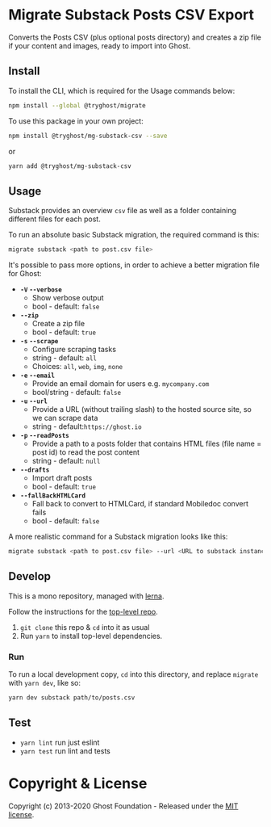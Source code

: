 # Migrate Substack Posts CSV Export

Converts the Posts CSV (plus optional posts directory) and creates a zip file if your content and images, ready to import into Ghost.


## Install

To install the CLI, which is required for the Usage commands below:

```sh
npm install --global @tryghost/migrate
```

To use this package in your own project:

```sh
npm install @tryghost/mg-substack-csv --save
```

or

```sh
yarn add @tryghost/mg-substack-csv
```


## Usage

Substack provides an overview `csv` file as well as a folder containing different files for each post.

To run an absolute basic Substack migration, the required command is this:

```sh
migrate substack <path to post.csv file>
```

It's possible to pass more options, in order to achieve a better migration file for Ghost:

- **`-V` `--verbose`** 
    - Show verbose output
    - bool - default: `false`        
- **`--zip`** 
    - Create a zip file
    - bool - default: `true`            
- **`-s` `--scrape`** 
    - Configure scraping tasks
    - string - default: `all` 
    - Choices: `all`, `web`, `img`, `none`            
- **`-e` `--email`** 
    - Provide an email domain for users e.g. `mycompany.com`
    - bool/string - default: `false`            
- **`-u` `--url`** 
    - Provide a URL (without trailing slash) to the hosted source site, so we can scrape data
    - string - default:`https://ghost.io` 
- **`-p` `--readPosts`** 
    - Provide a path to a posts folder that contains HTML files (file name = post id) to read the post content
    - string - default: `null`            
- **`--drafts`** 
    - Import draft posts
    - bool - default: `true`            
- **`--fallBackHTMLCard`** 
    - Fall back to convert to HTMLCard, if standard Mobiledoc convert fails
    - bool - default: `false`           

A more realistic command for a Substack migration looks like this:

```sh
migrate substack <path to post.csv file> --url <URL to substack instance> --readPosts <path to directory containing html files> --email <main author email> --drafts false
```


## Develop

This is a mono repository, managed with [lerna](https://lerna.js.org/).

Follow the instructions for the [top-level repo](https://github.com/TryGhost/migrate).
1. `git clone` this repo & `cd` into it as usual
2. Run `yarn` to install top-level dependencies.


### Run

To run a local development copy, `cd` into this directory, and replace `migrate` with `yarn dev`, like so:

```sh
yarn dev substack path/to/posts.csv
```


## Test

- `yarn lint` run just eslint
- `yarn test` run lint and tests


# Copyright & License

Copyright (c) 2013-2020 Ghost Foundation - Released under the [MIT license](LICENSE).
